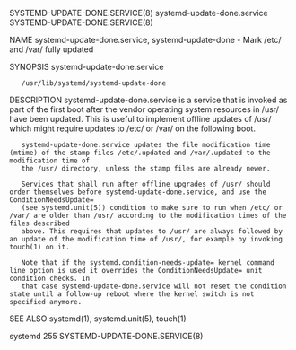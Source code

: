 SYSTEMD-UPDATE-DONE.SERVICE(8)					  systemd-update-done.service					SYSTEMD-UPDATE-DONE.SERVICE(8)

NAME
       systemd-update-done.service, systemd-update-done - Mark /etc/ and /var/ fully updated

SYNOPSIS
       systemd-update-done.service

       /usr/lib/systemd/systemd-update-done

DESCRIPTION
       systemd-update-done.service is a service that is invoked as part of the first boot after the vendor operating system resources in /usr/ have been
       updated. This is useful to implement offline updates of /usr/ which might require updates to /etc/ or /var/ on the following boot.

       systemd-update-done.service updates the file modification time (mtime) of the stamp files /etc/.updated and /var/.updated to the modification time of
       the /usr/ directory, unless the stamp files are already newer.

       Services that shall run after offline upgrades of /usr/ should order themselves before systemd-update-done.service, and use the ConditionNeedsUpdate=
       (see systemd.unit(5)) condition to make sure to run when /etc/ or /var/ are older than /usr/ according to the modification times of the files described
       above. This requires that updates to /usr/ are always followed by an update of the modification time of /usr/, for example by invoking touch(1) on it.

       Note that if the systemd.condition-needs-update= kernel command line option is used it overrides the ConditionNeedsUpdate= unit condition checks. In
       that case systemd-update-done.service will not reset the condition state until a follow-up reboot where the kernel switch is not specified anymore.

SEE ALSO
       systemd(1), systemd.unit(5), touch(1)

systemd 255															SYSTEMD-UPDATE-DONE.SERVICE(8)
